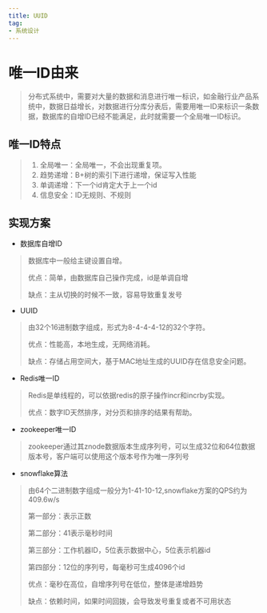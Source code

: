 ```yaml
---
title: UUID
tag:
- 系统设计
---
```


# 唯一ID由来

>分布式系统中，需要对大量的数据和消息进行唯一标识，如金融行业产品系统中，数据日益增长，对数据进行分库分表后，需要用唯一ID来标识一条数据，数据库的自增ID已经不能满足，此时就需要一个全局唯一ID标识。

## 唯一ID特点

>1. 全局唯一：全局唯一，不会出现重复项。
>2. 趋势递增：B+树的索引下进行递增，保证写入性能
>3. 单调递增：下一个id肯定大于上一个id
>4. 信息安全：ID无规则、不规则

## 实现方案

+ 数据库自增ID

>数据库中一般给主键设置自增。
>
>优点：简单，由数据库自己操作完成，id是单调自增
>
>缺点：主从切换的时候不一致，容易导致重复发号

+ UUID

>由32个16进制数字组成，形式为8-4-4-4-12的32个字符。
>
>优点：性能高，本地生成，无网络消耗。
>
>缺点：存储占用空间大，基于MAC地址生成的UUID存在信息安全问题。

+ Redis唯一ID

>Redis是单线程的，可以依据redis的原子操作incr和incrby实现。
>
>优点：数字ID天然排序，对分页和排序的结果有帮助。

+ zookeeper唯一ID

>zookeeper通过其znode数据版本生成序列号，可以生成32位和64位数据版本号，客户端可以使用这个版本号作为唯一序列号

+ snowflake算法

>由64个二进制数字组成一般分为1-41-10-12,snowflake方案的QPS约为409.6w/s
>
>第一部分：表示正数
>
>第二部分：41表示毫秒时间
>
>第三部分：工作机器ID，5位表示数据中心，5位表示机器id
>
>第四部分：12位的序列号，每毫秒可生成4096个id
>
>优点：毫秒在高位，自增序列号在低位，整体是递增趋势
>
>缺点：依赖时间，如果时间回拨，会导致发号重复或者不可用状态

